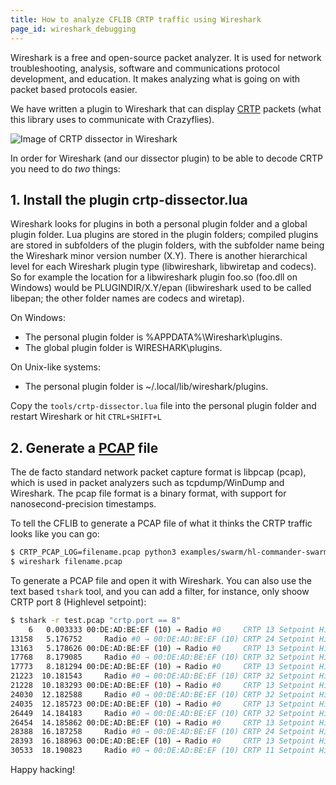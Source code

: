 ```yaml
---
title: How to analyze CFLIB CRTP traffic using Wireshark
page_id: wireshark_debugging
---
```


Wireshark is a free and open-source packet analyzer. It is used for network troubleshooting, analysis, software and communications protocol development, and education. It makes analyzing what is going on with packet based protocols easier.

We have written a plugin to Wireshark that can display [CRTP](https://www.bitcraze.io/documentation/repository/crazyflie-firmware/master/functional-areas/crtp/) packets (what this library uses to communicate with Crazyflies).

![Image of CRTP dissector in Wireshark](../images/wireshark-dissector.png)

In order for Wireshark (and our dissector plugin) to be able to decode CRTP you need to do *two* things:

## 1. Install the plugin crtp-dissector.lua

Wireshark looks for plugins in both a personal plugin folder and a global plugin folder. Lua plugins are stored in the plugin folders; compiled plugins are stored in subfolders of the plugin folders, with the subfolder name being the Wireshark minor version number (X.Y). There is another hierarchical level for each Wireshark plugin type (libwireshark, libwiretap and codecs). So for example the location for a libwireshark plugin foo.so (foo.dll on Windows) would be PLUGINDIR/X.Y/epan (libwireshark used to be called libepan; the other folder names are codecs and wiretap).

On Windows:

- The personal plugin folder is %APPDATA%\Wireshark\plugins.
- The global plugin folder is WIRESHARK\plugins.

On Unix-like systems:

- The personal plugin folder is ~/.local/lib/wireshark/plugins.

Copy the `tools/crtp-dissector.lua` file into the personal plugin folder and restart Wireshark or hit `CTRL+SHIFT+L`

## 2. Generate a [PCAP](https://en.wikipedia.org/wiki/Pcap) file

The de facto standard network packet capture format is libpcap (pcap), which is used in packet analyzers such as tcpdump/WinDump and Wireshark. The pcap file format is a binary format, with support for nanosecond-precision timestamps.

To tell the CFLIB to generate a PCAP file of what it thinks the CRTP traffic looks like you can go:

```bash
$ CRTP_PCAP_LOG=filename.pcap python3 examples/swarm/hl-commander-swarm.py
$ wireshark filename.pcap
```
To generate a PCAP file and open it with Wireshark. You can also use the text based `tshark` tool, and you can add a filter, for instance, only shoow CRTP port 8 (Highlevel setpoint):

```bash
$ tshark -r test.pcap "crtp.port == 8"
    6   0.003333 00:DE:AD:BE:EF (10) → Radio #0     CRTP 13 Setpoint Highlevel
13158   5.176752     Radio #0 → 00:DE:AD:BE:EF (10) CRTP 24 Setpoint Highlevel
13163   5.178626 00:DE:AD:BE:EF (10) → Radio #0     CRTP 13 Setpoint Highlevel
17768   8.179085     Radio #0 → 00:DE:AD:BE:EF (10) CRTP 32 Setpoint Highlevel
17773   8.181294 00:DE:AD:BE:EF (10) → Radio #0     CRTP 13 Setpoint Highlevel
21223  10.181543     Radio #0 → 00:DE:AD:BE:EF (10) CRTP 32 Setpoint Highlevel
21228  10.183293 00:DE:AD:BE:EF (10) → Radio #0     CRTP 13 Setpoint Highlevel
24030  12.182588     Radio #0 → 00:DE:AD:BE:EF (10) CRTP 32 Setpoint Highlevel
24035  12.185723 00:DE:AD:BE:EF (10) → Radio #0     CRTP 13 Setpoint Highlevel
26449  14.184183     Radio #0 → 00:DE:AD:BE:EF (10) CRTP 32 Setpoint Highlevel
26454  14.185862 00:DE:AD:BE:EF (10) → Radio #0     CRTP 13 Setpoint Highlevel
28388  16.187258     Radio #0 → 00:DE:AD:BE:EF (10) CRTP 24 Setpoint Highlevel
28393  16.188963 00:DE:AD:BE:EF (10) → Radio #0     CRTP 13 Setpoint Highlevel
30533  18.190823     Radio #0 → 00:DE:AD:BE:EF (10) CRTP 11 Setpoint Highlevel
```

Happy hacking!
